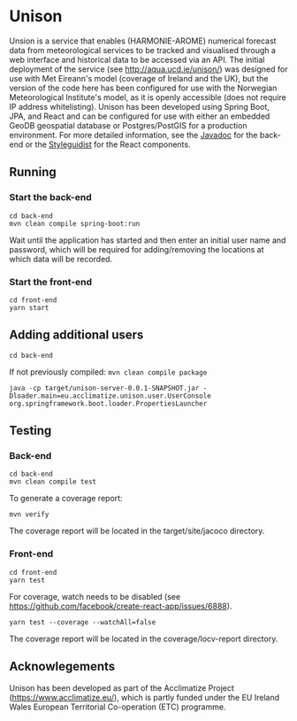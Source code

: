 # Unison
Unsion is a service that enables (HARMONIE-AROME) numerical forecast data from meteorological services to be tracked and visualised through a web interface and historical data to be accessed via an API. The initial deployment of the service (see http://aqua.ucd.ie/unison/) was designed for use with Met Eireann's model (coverage of Ireland and the UK), but the version of the code here has been configured for use with the Norwegian Meteorological Institute's model, as it is openly accessible (does not require IP address whitelisting). Unison has been developed using Spring Boot, JPA, and React and can be configured for use with either an embedded GeoDB geospatial database or Postgres/PostGIS for a production environment. For more detailed information, see the [Javadoc](https://conormuldoon.github.io/unison/docs/back-end/) for the back-end or the [Styleguidist](https://conormuldoon.github.io/unison/docs/front-end/) for the React components.

## Running

### Start the back-end

```
cd back-end
mvn clean compile spring-boot:run
```
Wait until the application has started and then enter an initial user name and password, which will be required for adding/removing the locations at which data will be recorded.

### Start the front-end

```
cd front-end
yarn start
```
## Adding additional users

```
cd back-end
```
If not previously compiled: `mvn clean compile package`
```
java -cp target/unison-server-0.0.1-SNAPSHOT.jar -Dloader.main=eu.acclimatize.unison.user.UserConsole org.springframework.boot.loader.PropertiesLauncher
```
## Testing

### Back-end
```
cd back-end
mvn clean compile test
```
To generate a coverage report:
```
mvn verify
```
The coverage report will be located in the target/site/jacoco directory.

### Front-end
```
cd front-end
yarn test
```
For coverage, watch needs to be disabled (see https://github.com/facebook/create-react-app/issues/6888).
```
yarn test --coverage --watchAll=false
```
The coverage report will be located in the coverage/locv-report directory.

## Acknowlegements
Unison has been developed as part of the Acclimatize Project (https://www.acclimatize.eu/), which is partly funded under the EU Ireland Wales European Territorial Co-operation (ETC) programme.
